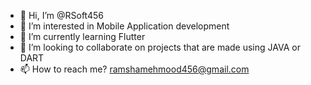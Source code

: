 - 👋 Hi, I’m @RSoft456
- 👀 I’m interested in Mobile Application development
- 🌱 I’m currently learning Flutter
- 💞️ I’m looking to collaborate on projects that are made using JAVA or DART
- 📫 How to reach me? ramshamehmood456@gmail.com

<!---
RSoft456/RSoft456 is a ✨ special ✨ repository because its `README.md` (this file) appears on your GitHub profile.
You can click the Preview link to take a look at your changes.
--->
